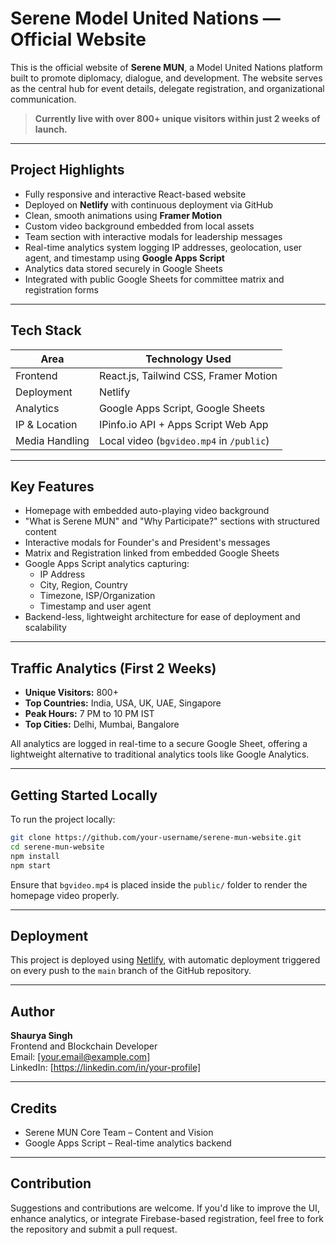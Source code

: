 # Serene Model United Nations — Official Website

This is the official website of **Serene MUN**, a Model United Nations platform built to promote diplomacy, dialogue, and development. The website serves as the central hub for event details, delegate registration, and organizational communication.

> **Currently live with over 800+ unique visitors within just 2 weeks of launch.**

---

## Project Highlights

- Fully responsive and interactive React-based website
- Deployed on **Netlify** with continuous deployment via GitHub
- Clean, smooth animations using **Framer Motion**
- Custom video background embedded from local assets
- Team section with interactive modals for leadership messages
- Real-time analytics system logging IP addresses, geolocation, user agent, and timestamp using **Google Apps Script**
- Analytics data stored securely in Google Sheets
- Integrated with public Google Sheets for committee matrix and registration forms

---

## Tech Stack

| Area            | Technology Used                        |
|-----------------|----------------------------------------|
| Frontend        | React.js, Tailwind CSS, Framer Motion  |
| Deployment      | Netlify                               |
| Analytics       | Google Apps Script, Google Sheets      |
| IP & Location   | IPinfo.io API + Apps Script Web App    |
| Media Handling  | Local video (`bgvideo.mp4` in `/public`) |

---

## Key Features

- Homepage with embedded auto-playing video background
- "What is Serene MUN" and "Why Participate?" sections with structured content
- Interactive modals for Founder's and President's messages
- Matrix and Registration linked from embedded Google Sheets
- Google Apps Script analytics capturing:
  - IP Address
  - City, Region, Country
  - Timezone, ISP/Organization
  - Timestamp and user agent
- Backend-less, lightweight architecture for ease of deployment and scalability

---

## Traffic Analytics (First 2 Weeks)

- **Unique Visitors:** 800+
- **Top Countries:** India, USA, UK, UAE, Singapore
- **Peak Hours:** 7 PM to 10 PM IST
- **Top Cities:** Delhi, Mumbai, Bangalore

All analytics are logged in real-time to a secure Google Sheet, offering a lightweight alternative to traditional analytics tools like Google Analytics.

---

## Getting Started Locally

To run the project locally:

```bash
git clone https://github.com/your-username/serene-mun-website.git
cd serene-mun-website
npm install
npm start
```

Ensure that `bgvideo.mp4` is placed inside the `public/` folder to render the homepage video properly.

---

## Deployment

This project is deployed using [Netlify](https://www.netlify.com/), with automatic deployment triggered on every push to the `main` branch of the GitHub repository.

---

## Author

**Shaurya Singh**  
Frontend and Blockchain Developer  
Email: [your.email@example.com]  
LinkedIn: [https://linkedin.com/in/your-profile]

---

## Credits

- Serene MUN Core Team – Content and Vision
- Google Apps Script – Real-time analytics backend

---

## Contribution

Suggestions and contributions are welcome. If you'd like to improve the UI, enhance analytics, or integrate Firebase-based registration, feel free to fork the repository and submit a pull request.
